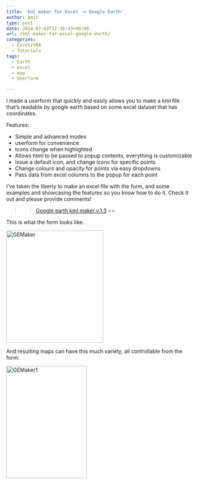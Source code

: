 ```yaml
---
title: 'kml maker for Excel -> Google Earth'
author: Amit
type: post
date: 2014-07-02T12:36:43+00:00
url: /kml-maker-for-excel-google-earth/
categories:
  - Excel/VBA
  - Tutorials
tags:
  - Earth
  - excel
  - map
  - Userform

---
```

I made a userform that quickly and easily allows you to make a kml file that&#8217;s readable by google earth based on some excel dataset that has coordinates.

Features:

  * Simple and advanced modes
  * userform for convenience
  * Icons change when highlighted
  * Allows html to be passed to popup contents, everything is customizable
  * Issue a default icon, and change icons for specific points
  * Change colours and opacity for points via easy dropdowns
  * Pass data from excel columns to the popup for each point

I&#8217;ve taken the liberty to make an excel file with the form, and some examples and showcasing the features so you know how to do it. Check it out and please provide comments!

>> [Google earth kml maker.v.1.3][1] <<

This is what the form looks like:
  
[<img class="alignnone size-medium wp-image-57" src="https://i2.wp.com/amitkohli.com/wp-content/uploads/2014/07/GEMaker.png?resize=260%2C300" alt="GEMaker" width="260" height="300" srcset="https://i2.wp.com/amitkohli.com/wp-content/uploads/2014/07/GEMaker.png?resize=260%2C300 260w, https://i2.wp.com/amitkohli.com/wp-content/uploads/2014/07/GEMaker.png?w=510 510w" sizes="(max-width: 260px) 100vw, 260px" data-recalc-dims="1" />][2]

And resulting maps can have this much variety, all controllable from the form:
  
[<img class="alignnone size-medium wp-image-58" src="https://i2.wp.com/amitkohli.com/wp-content/uploads/2014/07/GEMaker1.png?resize=216%2C300" alt="GEMaker1" width="216" height="300" srcset="https://i2.wp.com/amitkohli.com/wp-content/uploads/2014/07/GEMaker1.png?resize=216%2C300 216w, https://i2.wp.com/amitkohli.com/wp-content/uploads/2014/07/GEMaker1.png?w=270 270w" sizes="(max-width: 216px) 100vw, 216px" data-recalc-dims="1" />][3]

 [1]: https://amitkohli.com/wp-content/uploads/2014/07/Google-earth-kml-maker.v.1.3.xlsm
 [2]: https://i2.wp.com/amitkohli.com/wp-content/uploads/2014/07/GEMaker.png
 [3]: https://i2.wp.com/amitkohli.com/wp-content/uploads/2014/07/GEMaker1.png